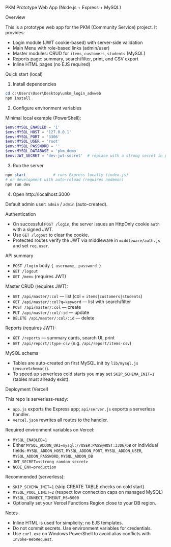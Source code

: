 PKM Prototype Web App (Node.js + Express + MySQL)

Overview

This is a prototype web app for the PKM (Community Service) project. It provides:

- Login module (JWT cookie-based) with server-side validation
- Main Menu with role-based links (admin/user)
- Master modules: CRUD for `items`, `customers`, `students` (MySQL)
- Reports page: summary, search/filter, print, and CSV export
- Inline HTML pages (no EJS required)

Quick start (local)

1) Install dependencies

```powershell
cd c:\Users\User\Desktop\umkm_login_advweb
npm install
```

2) Configure environment variables

Minimal local example (PowerShell):

```powershell
$env:MYSQL_ENABLED = '1'
$env:MYSQL_HOST = '127.0.0.1'
$env:MYSQL_PORT = '3306'
$env:MYSQL_USER = 'root'
$env:MYSQL_PASSWORD = ''
$env:MYSQL_DATABASE = 'pkm_demo'
$env:JWT_SECRET = 'dev-jwt-secret'  # replace with a strong secret in production
```

3) Run the server

```powershell
npm start            # runs Express locally (index.js)
# or development with auto-reload (requires nodemon)
npm run dev
```

4) Open http://localhost:3000

Default admin user: `admin` / `admin` (auto-created).

Authentication

- On successful `POST /login`, the server issues an HttpOnly cookie `auth` with a signed JWT.
- Use `GET /logout` to clear the cookie.
- Protected routes verify the JWT via middleware in `middleware/auth.js` and set `req.user`.

API summary

- `POST /login` body `{ username, password }`
- `GET /logout`
- `GET /menu` (requires JWT)

Master CRUD (requires JWT):
- `GET /api/master/:col` — list (col = `items|customers|students`)
- `GET /api/master/:col?q=keyword` — list with search/filter
- `POST /api/master/:col` — create
- `PUT /api/master/:col/:id` — update
- `DELETE /api/master/:col/:id` — delete

Reports (requires JWT):
- `GET /reports` — summary cards, search UI, print
- `GET /api/report/:type-csv` (e.g. `/api/report/items-csv`)

MySQL schema

- Tables are auto-created on first MySQL init by `lib/mysql.js` (`ensureSchema()`).
- To speed up serverless cold starts you may set `SKIP_SCHEMA_INIT=1` (tables must already exist).

Deployment (Vercel)

This repo is serverless-ready:

- `app.js` exports the Express app; `api/server.js` exports a serverless handler.
- `vercel.json` rewrites all routes to the handler.

Required environment variables on Vercel:

- `MYSQL_ENABLED=1`
- Either `MYSQL_ADDON_URI=mysql://USER:PASS@HOST:3306/DB`
  or individual fields: `MYSQL_ADDON_HOST`, `MYSQL_ADDON_PORT`, `MYSQL_ADDON_USER`, `MYSQL_ADDON_PASSWORD`, `MYSQL_ADDON_DB`
- `JWT_SECRET=<strong random secret>`
- `NODE_ENV=production`

Recommended (serverless):

- `SKIP_SCHEMA_INIT=1` (skip CREATE TABLE checks on cold start)
- `MYSQL_POOL_LIMIT=2` (respect low connection caps on managed MySQL)
- `MYSQL_CONNECT_TIMEOUT_MS=5000`
- Optionally set your Vercel Functions Region close to your DB region.

Notes

- Inline HTML is used for simplicity; no EJS templates.
- Do not commit secrets. Use environment variables for credentials.
- Use `curl.exe` on Windows PowerShell to avoid alias conflicts with `Invoke-WebRequest`.

